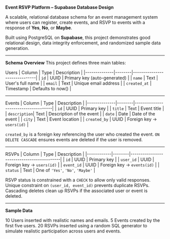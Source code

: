 **Event RSVP Platform – Supabase Database Design**

A scalable, relational database schema for an event management system where users can register, create events, and RSVP to events with a response of **Yes**, **No**, or **Maybe**.

Built using PostgreSQL on **Supabase**, this project demonstrates good relational design, data integrity enforcement, and randomized sample data generation.

---

**Schema Overview**
This project defines three main tables:

 Users
| Column       | Type   | Description                  |
|--------------|--------|------------------------------|
| `id`         | UUID   | Primary key (auto-generated) |
| `name`       | Text   | User's full name             |
| `email`      | Text   | Unique email address         |
| `created_at` | Timestamp | Defaults to now()         |

---

Events
| Column       | Type   | Description                         |
|--------------|--------|-------------------------------------|
| `id`         | UUID   | Primary key                         |
| `title`      | Text   | Event title                         |
| `description`| Text   | Description of the event            |
| `date`       | Date   | Date of the event                   |
| `city`       | Text   | Event location                      |
| `created_by` | UUID   | Foreign key → `users(id)`           |

 `created_by` is a foreign key referencing the user who created the event.
`ON DELETE CASCADE` ensures events are deleted if the user is removed.

---

RSVPs
| Column     | Type   | Description                               |
|------------|--------|-------------------------------------------|
| `id`       | UUID   | Primary key                               |
| `user_id`  | UUID   | Foreign key → `users(id)`                 |
| `event_id` | UUID   | Foreign key → `events(id)`                |
| `status`   | Text   | One of `'Yes'`, `'No'`, `'Maybe'`         |

 RSVP status is constrained with a `CHECK` to allow only valid responses.
 Unique constraint on `(user_id, event_id)` prevents duplicate RSVPs.
 Cascading deletes clean up RSVPs if the associated user or event is deleted.

---

**Sample Data**

10 Users  inserted with realistic names and emails.
 5 Events created by the first five users.
20 RSVPs  inserted using a random SQL generator to simulate realistic participation across users and events.

